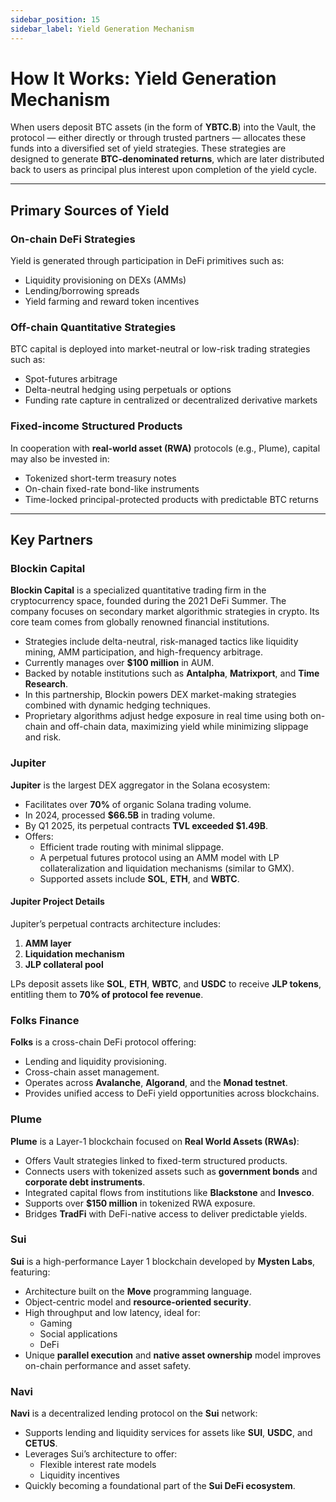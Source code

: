 ```yaml
---
sidebar_position: 15
sidebar_label: Yield Generation Mechanism
---
```


# How It Works: Yield Generation Mechanism

When users deposit BTC assets (in the form of **YBTC.B**) into the Vault, the protocol — either directly or through trusted partners — allocates these funds into a diversified set of yield strategies. These strategies are designed to generate **BTC-denominated returns**, which are later distributed back to users as principal plus interest upon completion of the yield cycle.

---

## Primary Sources of Yield

### On-chain DeFi Strategies

Yield is generated through participation in DeFi primitives such as:

- Liquidity provisioning on DEXs (AMMs)
- Lending/borrowing spreads
- Yield farming and reward token incentives

### Off-chain Quantitative Strategies

BTC capital is deployed into market-neutral or low-risk trading strategies such as:

- Spot-futures arbitrage
- Delta-neutral hedging using perpetuals or options
- Funding rate capture in centralized or decentralized derivative markets

### Fixed-income Structured Products

In cooperation with **real-world asset (RWA)** protocols (e.g., Plume), capital may also be invested in:

- Tokenized short-term treasury notes
- On-chain fixed-rate bond-like instruments
- Time-locked principal-protected products with predictable BTC returns

---

## Key Partners

### Blockin Capital

**Blockin Capital** is a specialized quantitative trading firm in the cryptocurrency space, founded during the 2021 DeFi Summer. The company focuses on secondary market algorithmic strategies in crypto. Its core team comes from globally renowned financial institutions.

- Strategies include delta-neutral, risk-managed tactics like liquidity mining, AMM participation, and high-frequency arbitrage.
- Currently manages over **$100 million** in AUM.
- Backed by notable institutions such as **Antalpha**, **Matrixport**, and **Time Research**.
- In this partnership, Blockin powers DEX market-making strategies combined with dynamic hedging techniques.
- Proprietary algorithms adjust hedge exposure in real time using both on-chain and off-chain data, maximizing yield while minimizing slippage and risk.

### Jupiter

**Jupiter** is the largest DEX aggregator in the Solana ecosystem:

- Facilitates over **70%** of organic Solana trading volume.
- In 2024, processed **$66.5B** in trading volume.
- By Q1 2025, its perpetual contracts **TVL exceeded $1.49B**.
- Offers:
  - Efficient trade routing with minimal slippage.
  - A perpetual futures protocol using an AMM model with LP collateralization and liquidation mechanisms (similar to GMX).
  - Supported assets include **SOL**, **ETH**, and **WBTC**.

#### Jupiter Project Details

Jupiter’s perpetual contracts architecture includes:

1. **AMM layer**  
2. **Liquidation mechanism**  
3. **JLP collateral pool**

LPs deposit assets like **SOL**, **ETH**, **WBTC**, and **USDC** to receive **JLP tokens**, entitling them to **70% of protocol fee revenue**.

### Folks Finance

**Folks** is a cross-chain DeFi protocol offering:

- Lending and liquidity provisioning.
- Cross-chain asset management.
- Operates across **Avalanche**, **Algorand**, and the **Monad testnet**.
- Provides unified access to DeFi yield opportunities across blockchains.

### Plume

**Plume** is a Layer-1 blockchain focused on **Real World Assets (RWAs)**:

- Offers Vault strategies linked to fixed-term structured products.
- Connects users with tokenized assets such as **government bonds** and **corporate debt instruments**.
- Integrated capital flows from institutions like **Blackstone** and **Invesco**.
- Supports over **$150 million** in tokenized RWA exposure.
- Bridges **TradFi** with DeFi-native access to deliver predictable yields.

### Sui

**Sui** is a high-performance Layer 1 blockchain developed by **Mysten Labs**, featuring:

- Architecture built on the **Move** programming language.
- Object-centric model and **resource-oriented security**.
- High throughput and low latency, ideal for:
  - Gaming
  - Social applications
  - DeFi
- Unique **parallel execution** and **native asset ownership** model improves on-chain performance and asset safety.

### Navi

**Navi** is a decentralized lending protocol on the **Sui** network:

- Supports lending and liquidity services for assets like **SUI**, **USDC**, and **CETUS**.
- Leverages Sui’s architecture to offer:
  - Flexible interest rate models
  - Liquidity incentives
- Quickly becoming a foundational part of the **Sui DeFi ecosystem**.
